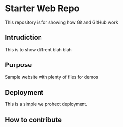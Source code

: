 # Starter Web Repo

This repository is for showing how Git and GitHub work

## Intrudiction

This is to show diffrent blah blah

## Purpose

Sample website with plenty of files for demos

## Deployment

This is a simple we prohect deployment.

## How to contribute